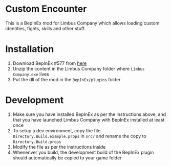 # Custom Encounter

This is a BepInEx mod for Limbus Company which allows loading custom identities, fights, skills and other stuff.

# Installation

1. Download BepInEx #577 from [here](https://builds.bepinex.dev/projects/bepinex_be)
2. Unzip the content in the Limbus Company folder where `Limbus Company.exe` lives
3. Put the dll of the mod in the `BepInEx/plugins` folder

# Development 

1. Make sure you have installed BepInEx as per the instructions above, and that you have launched Limbus Company with BepInEx installed at least once
2. To setup a dev environment, copy the file `Directory.Build.example.props` in `src/` and rename the copy to `Directory.Build.props`
3. Modify the file as per the instructions inside
4. Whenenver you build, the development build of the BepInEx plugin should automatically be copied to your game folder
